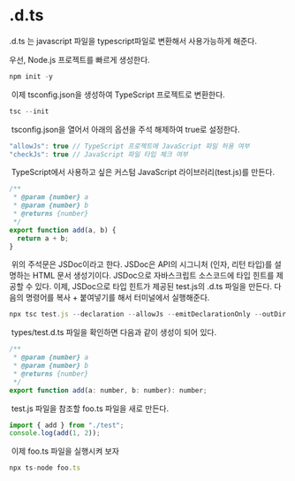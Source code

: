 # .d.ts
.d.ts 는 javascript 파일을 typescript파일로 변환해서 사용가능하게 해준다.

우선, Node.js 프로젝트를 빠르게 생성한다.
```javascript
npm init -y
```
​
이제 tsconfig.json을 생성하여 TypeScript 프로젝트로 변환한다. 
```javascript
tsc --init
```
​
tsconfig.json을 열어서 아래의 옵션을 주석 해제하여 true로 설정한다.
```javascript
"allowJs": true // TypeScript 프로젝트에 JavaScript 파일 허용 여부
"checkJs": true // JavaScript 파일 타입 체크 여부
```
​
TypeScript에서 사용하고 싶은 커스텀 JavaScript 라이브러리(test.js)를 만든다.
```javascript
/**
 * @param {number} a
 * @param {number} b
 * @returns {number}
 */
export function add(a, b) { 
  return a + b;
}
```
​
위의 주석문은 JSDoc이라고 한다.
JSDoc은 API의 시그니처 (인자, 리턴 타입)를 설명하는 HTML 문서 생성기이다.
JSDoc으로 자바스크립트 소스코드에 타입 힌트를 제공할 수 있다.
이제, JSDoc으로 타입 힌트가 제공된 test.js의 .d.ts 파일을 만든다. 다음의 명령어를 복사 + 붙여넣기를 해서 터미널에서 실행해준다.
```javascript
npx tsc test.js --declaration --allowJs --emitDeclarationOnly --outDir types
```
​
types/test.d.ts 파일을 확인하면 다음과 같이 생성이 되어 있다.
```javascript
/**
 * @param {number} a
 * @param {number} b
 * @returns {number}
 */
export function add(a: number, b: number): number;
```
​
test.js 파일을 참조할 foo.ts 파일을 새로 만든다.
```javascript
import { add } from "./test";
console.log(add(1, 2));
```
​
이제 foo.ts 파일을 실행시켜 보자
```javascript
npx ts-node foo.ts
```